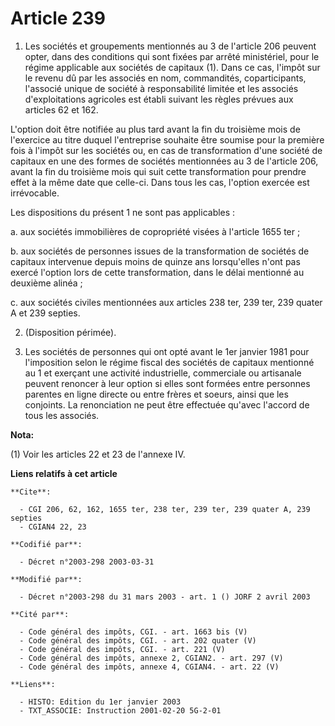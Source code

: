 # Article 239

1. Les sociétés et groupements mentionnés au 3 de l'article 206 peuvent opter, dans des conditions qui sont fixées par arrêté
ministériel, pour le régime applicable aux sociétés de capitaux (1). Dans ce cas, l'impôt sur le revenu dû par les associés
en nom, commandités, coparticipants, l'associé unique de société à responsabilité limitée et les associés d'exploitations
agricoles est établi suivant les règles prévues aux articles 62 et 162.

L'option doit être notifiée au plus tard avant la fin du troisième mois de l'exercice au titre duquel l'entreprise souhaite
être soumise pour la première fois à l'impôt sur les sociétés ou, en cas de transformation d'une société de capitaux en une
des formes de sociétés mentionnées au 3 de l'article 206, avant la fin du troisième mois qui suit cette transformation pour
prendre effet à la même date que celle-ci. Dans tous les cas, l'option exercée est irrévocable.

Les dispositions du présent 1 ne sont pas applicables :

a. aux sociétés immobilières de copropriété visées à l'article 1655 ter ;

b. aux sociétés de personnes issues de la transformation de sociétés de capitaux intervenue depuis moins de quinze ans
lorsqu'elles n'ont pas exercé l'option lors de cette transformation, dans le délai mentionné au deuxième alinéa ;

c. aux sociétés civiles mentionnées aux articles 238 ter, 239 ter, 239 quater A et 239 septies.

2. (Disposition périmée).

3. Les sociétés de personnes qui ont opté avant le 1er janvier 1981 pour l'imposition selon le régime fiscal des sociétés de
capitaux mentionné au 1 et exerçant une activité industrielle, commerciale ou artisanale peuvent renoncer à leur option si
elles sont formées entre personnes parentes en ligne directe ou entre frères et soeurs, ainsi que les conjoints. La
renonciation ne peut être effectuée qu'avec l'accord de tous les associés.

**Nota:**

(1) Voir les articles 22 et 23 de l'annexe IV.

**Liens relatifs à cet article**

	**Cite**:

	  - CGI 206, 62, 162, 1655 ter, 238 ter, 239 ter, 239 quater A, 239 septies
	  - CGIAN4 22, 23

	**Codifié par**:

	  - Décret n°2003-298 2003-03-31

	**Modifié par**:

	  - Décret n°2003-298 du 31 mars 2003 - art. 1 () JORF 2 avril 2003

	**Cité par**:

	  - Code général des impôts, CGI. - art. 1663 bis (V)
	  - Code général des impôts, CGI. - art. 202 quater (V)
	  - Code général des impôts, CGI. - art. 221 (V)
	  - Code général des impôts, annexe 2, CGIAN2. - art. 297 (V)
	  - Code général des impôts, annexe 4, CGIAN4. - art. 22 (V)

	**Liens**:

	  - HISTO: Edition du 1er janvier 2003
	  - TXT_ASSOCIE: Instruction 2001-02-20 5G-2-01
